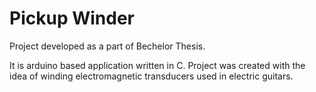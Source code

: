 # Pickup Winder

Project developed as a part of Bechelor Thesis.

It is arduino based application written in C. Project was created with the idea of winding electromagnetic transducers used in electric guitars.
